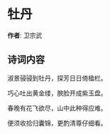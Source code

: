 # 牡丹

**作者**: 卫宗武

## 诗词内容

淑景骎骎到牡丹，探芳日日倚楹栏。

巧心吐出黄金缕，腴脸开成紫玉盘。

春晚有花飞欲尽，山中此种得应难。

便须收拾归囊锦，更酌清尊仔细看。

